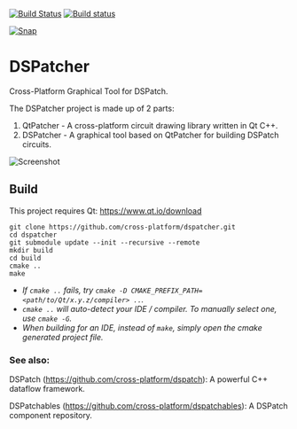 [![Build Status](https://bit.ly/2GYsfv9)](https://travis-ci.org/cross-platform/dspatcher)
[![Build status](https://bit.ly/2OPL4qR)](https://ci.appveyor.com/project/MarcusTomlinson/dspatcher/branch/master)

[![Snap](https://bit.ly/2ZWfetD)](https://snapcraft.io/dspatcher)

# DSPatcher

Cross-Platform Graphical Tool for DSPatch.

The DSPatcher project is made up of 2 parts:
1. QtPatcher - A cross-platform circuit drawing library written in Qt C++.
2. DSPatcher - A graphical tool based on QtPatcher for building DSPatch circuits.

![Screenshot](https://bit.ly/33vlCuc)

## Build

This project requires Qt: https://www.qt.io/download

```
git clone https://github.com/cross-platform/dspatcher.git
cd dspatcher
git submodule update --init --recursive --remote
mkdir build
cd build
cmake ..
make
```

- *If `cmake ..` fails, try `cmake -D CMAKE_PREFIX_PATH=<path/to/Qt/x.y.z/compiler> ..`.*
- *`cmake ..` will auto-detect your IDE / compiler. To manually select one, use `cmake -G`.*
- *When building for an IDE, instead of `make`, simply open the cmake generated project file.*


### See also:

DSPatch (https://github.com/cross-platform/dspatch): A powerful C++ dataflow framework.

DSPatchables (https://github.com/cross-platform/dspatchables): A DSPatch component repository.
